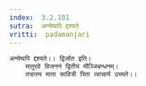 ```yaml
---
index:  3.2.101
sutra:  अन्येष्वपि द्दश्यते
vritti:  padamanjari
---
```


	अन्येष्वपि द्दश्यते।। द्विर्जात इति।
		मातुरग्रे विजननं द्वितीयं मौञ्जिबन्धनम्।
		तत्रास्य माता सावित्री पिता त्वाचार्य उच्यते।।
